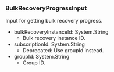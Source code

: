 ### BulkRecoveryProgressInput
Input for getting bulk recovery progress.

- bulkRecoveryInstanceId: System.String
  - Bulk recovery instance ID.
- subscriptionId: System.String
  - Deprecated: Use groupId instead.
- groupId: System.String
  - Group ID.
